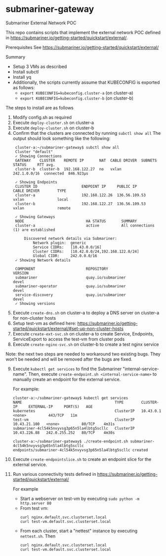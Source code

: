# submariner-gateway
Submariner External Network POC

This repo contains scripts that implement the external network POC defined in https://submariner.io/getting-started/quickstart/external/.

Prerequisites
See https://submariner.io/getting-started/quickstart/external/

Summary
- Setup 3 VMs as described
- Install subctl
- Install yq
- Additionally, the scripts currently assume that KUBECONFIG is exported as follows:
  - `export KUBECONFIG=kubeconfig.cluster-a` (on cluster-a)
  - `export KUBECONFIG=kubeconfig.cluster-b` (on cluster-b)
    
The steps to install are as follows
1. Modify config.sh as required
2. Execute `deploy-cluster.sh` on cluster-a
3. Execute `deploy-cluster.sh` on cluster-b
4. Confirm that the clusters are connected by running `subctl show all`
   The output should look something like the following:
   ```
    cluster-a:~/submariner-gateway$ subctl show all
    Cluster "default"
    ✓ Showing Connections
    GATEWAY    CLUSTER    REMOTE IP       NAT  CABLE DRIVER  SUBNETS       STATUS     RTT avg.    
    cluster-b  cluster-b  192.168.122.27  no   vxlan         242.1.0.0/16  connected  846.923µs
    
    ✓ Showing Endpoints
    CLUSTER ID                    ENDPOINT IP     PUBLIC IP       CABLE DRIVER        TYPE            
    cluster-a                     192.168.122.26  136.56.109.53   vxlan               local           
    cluster-b                     192.168.122.27  136.56.109.53   vxlan               remote
    
    ✓ Showing Gateways
    NODE                            HA STATUS       SUMMARY                         
    cluster-a                       active          All connections (1) are established
    
        Discovered network details via Submariner:
            Network plugin:  generic
            Service CIDRs:   [10.43.0.0/16]
            Cluster CIDRs:   [10.42.0.0/24,192.168.122.0/24]
            Global CIDR:     242.0.0.0/16
    ✓ Showing Network details
    
    COMPONENT                       REPOSITORY                                            VERSION         
    submariner                      quay.io/submariner                                    devel           
    submariner-operator             quay.io/submariner                                    devel           
    service-discovery               quay.io/submariner                                    devel           
    ✓ Showing versions

   ```
5. Execute `create-dns.sh` on cluster-a to deploy a DNS server on cluster-a for non-cluster hosts
6. Setup test-vm as defined here: https://submariner.io/getting-started/quickstart/external/#set-up-non-cluster-hosts
7. Execute `create-ext-svc.sh` on cluster-a to create Service, Endpoints, ServiceExport to access the test-vm from cluster pods
8. Execute `create-nginx-svc.sh` on cluster-b to create a test nginx service
   
Note: the next two steps are needed to workaround two existing bugs.  They won't be needed and will be 
removed after the bugs are fixed.

9. Execute `kubectl get services` to find the Submariner "internal-service-name".  Then, execute 
   `create-endpoint.sh <internal-service-name>` to manually create an endpoint for the external service.

    For example:
   ```
   cluster-a:~/submariner-gateway$ kubectl get services
   NAME                                          TYPE        CLUSTER-IP     EXTERNAL-IP     PORT(S)   AGE
   kubernetes                                    ClusterIP   10.43.0.1      <none>          443/TCP   11m
   test-vm                                       ClusterIP   10.43.21.100   <none>          80/TCP    4m31s
   submariner-4cl54k5nvyvsg3p65n5la4lbtg5scllc   ClusterIP   10.43.226.88   242.0.255.252   80/TCP    4m30s
   
   cluster-a:~/submariner-gateway$ ./create-endpoint.sh submariner-4cl54k5nvyvsg3p65n5la4lbtg5scllc
   endpoints/submariner-4cl54k5nvyvsg3p65n5la4lbtg5scllc created
   ```
   
10. Execute `create-endpointslice.sh` to create an endpoint slice for the external service.

11. Run various connectivity tests defined in https://submariner.io/getting-started/quickstart/external/
    
    For example

    - Start a webserver on test-vm by executing `sudo python -m http.server 80`
    - From test vm:
      ```
      curl nginx.default.svc.clusterset.local
      curl test-vm.default.svc.clusterset.local
      ```
    - From each cluster, start a "nettest" instance by executing `nettest.sh`.  Then
      ```
      curl nginx.default.svc.clusterset.local
      curl test-vm.default.svc.clusterset.local
      ```
            

